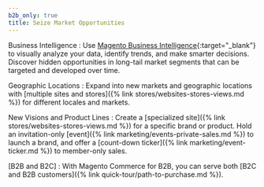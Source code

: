 ```yaml
---
b2b_only: true
title: Seize Market Opportunities
---
```


Business Intelligence
:  Use [Magento Business Intelligence][1]{:target="_blank"} to visually analyze your data, identify trends, and make smarter decisions. Discover hidden opportunities in long-tail market segments that can be targeted and developed over time.

Geographic Locations
:  Expand into new markets and geographic locations with [multiple sites and stores]({% link stores/websites-stores-views.md %}) for different locales and markets.

New Visions and Product Lines
:  Create a [specialized site]({% link stores/websites-stores-views.md %})
for a specific brand or product. Hold an invitation-only [event]({% link marketing/events-private-sales.md %}) to launch a brand, and offer a [count-down ticker]({% link marketing/event-ticker.md %}) to member-only sales.

[B2B and B2C]
:  With Magento Commerce for B2B, you can serve both [B2C and B2B customers]({% link quick-tour/path-to-purchase.md %}).

[1]: https://business.adobe.com/products/magento/business-intelligence.html

